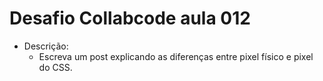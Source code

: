 # Desafio Collabcode aula 012

- Descrição:
  - Escreva um post explicando as diferenças entre pixel físico e pixel do CSS.